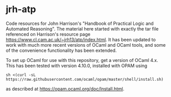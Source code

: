 # jrh-atp

Code resources for John Harrison's "Handbook of Practical Logic and Automated Reasoning".
The material here started with exactly the tar file referenced on Harrison's resource page
https://www.cl.cam.ac.uk/~jrh13/atp/index.html.  It has been updated to work with much
more recent versions of OCaml and OCaml tools, and some of the convenience functionality
has been extended.

To set up OCaml for use with this repository, get a version of OCaml 4.x.  This has
been tested with version 4.10.0, installed with OPAM using

```sh <(curl -sL https://raw.githubusercontent.com/ocaml/opam/master/shell/install.sh)```

as described at https://opam.ocaml.org/doc/Install.html.


